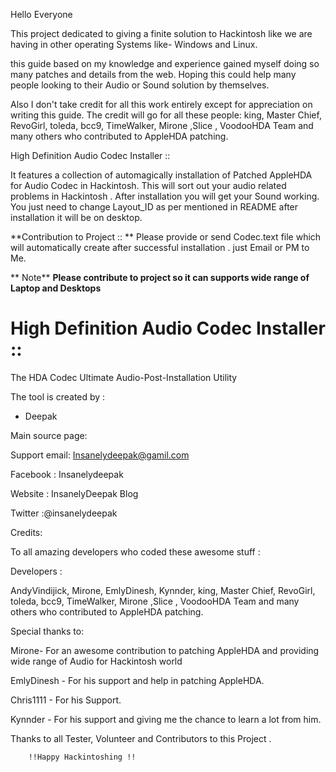 Hello Everyone

This project dedicated to giving a finite solution to Hackintosh like we are having in other operating Systems like- Windows and Linux.

this guide based on my knowledge and experience gained myself doing so many patches and details from the web. 
Hoping this could help many people looking to  their Audio or Sound solution by themselves.

Also I don't take credit for all this work entirely except for appreciation on writing this guide. 
The credit will go for all these people: king, Master Chief, RevoGirl, toleda, bcc9, TimeWalker, Mirone ,Slice , VoodooHDA Team and many others who contributed to AppleHDA patching.
   
 
High Definition Audio Codec Installer ::

It features a collection of automagically installation of  Patched AppleHDA for Audio Codec in Hackintosh. 
This will sort out your audio related problems in Hackintosh . After installation you will get your Sound working.
You just need to change Layout_ID as per mentioned in README after installation it will be on desktop.

**Contribution to Project ::
**
Please provide or send Codec.text file which will automatically create after successful installation . just Email or PM to Me.
 
** Note** 
**Please contribute to project so it can supports wide range of Laptop and Desktops** 


# High Definition Audio Codec Installer :: #

The HDA Codec Ultimate Audio-Post-Installation Utility 

The tool is created by :
- Deepak

Main source page:

[](https://insanelydeepak.wordpress.com/2015/03/13/high-definition-audio-codec-installer-hackintosh/)
 
Support email: Insanelydeepak@gamil.com

Facebook : Insanelydeepak

Website : InsanelyDeepak Blog

Twitter :@insanelydeepak

Credits:

To all amazing developers who coded these awesome stuff :  

Developers :

 AndyVindijick, Mirone, EmlyDinesh, Kynnder, king, Master Chief, RevoGirl, toleda, bcc9, TimeWalker, Mirone ,Slice , VoodooHDA Team and many others who contributed to AppleHDA patching.

Special thanks to:

Mirone- For an awesome contribution to patching AppleHDA and providing wide range of Audio for Hackintosh world 

EmlyDinesh - For his support and help in patching AppleHDA.

Chris1111 - For his Support.

Kynnder  - For his support and giving me the chance to learn a lot from him.

Thanks to all Tester, Volunteer and Contributors to this Project .
                   
        !!Happy Hackintoshing !!
